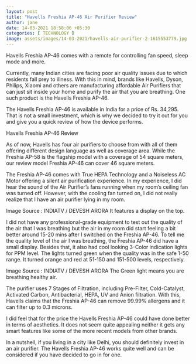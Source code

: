 ```yaml
---
layout: post
title: "Havells Freshia AP-46 Air Purifier Review"
author: jane 
date: 14-03-2021 18:58:06 +05:30 
categories: [ TECHNOLOGY ] 
image: assets/images/14-03-2021/havells-air-purifier-2-1615553779.jpg
---
```

Havells Freshia AP-46 comes with a remote for controlling fan speed, sleep mode and more.

Currently, many Indian cities are facing poor air quality issues due to which residents fall prey to illness. With this in mind, brands like Havells, Dyson, Philips, Xiaomi and others are manufacturing affordable Air Purifiers that can just sit inside your home and purify the air that you are breathing. One such product is the Havells Freshia AP-46.

The Havells Freshia AP-46 is available in India for a price of Rs. 34,295. That is not a small investment, which is why we decided to try it out for you and give you a quick review of how the device performs.

Havells Freshia AP-46 Review

As of now, Havells has four air purifiers to choose from with all of them offering different design language as well as coverage area. While the Freshia AP-58 is the flagship model with a coverage of 54 square meters, our review model Freshia AP-46 can cover 46 square meters.

The Freshia AP-46 comes with True HEPA Technology and a Noiseless AC Motor offering a silent air purification experience. In my experience, I did hear the sound of the Air Purifier’s fans running when my room’s ceiling fan was turned off. However, with the cooling fan turned on, I did not really realize that I have an air purifier lying in my room.

Image Source : INDIATV / DEVESH ARORA It features a display on the top.

I did not have any professional-grade equipment to test out the quality of the air that I was breathing but the air in my room did start feeling a bit better around 15-20 mins after I switched on the Freshia AP-46. To tell me the quality level of the air I was breathing, the Freshia AP-46 did have a small display. Besides that, it also had cool looking 3-Color indication lights for PPM level. The lights turned green when the quality was in the safe 1-50 range. It turned orange and red at 51-150 and 151-500 levels, respectively.

Image Source : INDIATV / DEVESH ARORA The Green light means you are breathing healthy air.

The purifier uses 7 Stages of Filtration, including Pre-Filter, Cold-Catalyst, Activated Carbon, Antibacterial, HEPA, UV and Anion filtration. With this, Havells claims that the Freshia AP-46 can remove 99.99% allergens and it can filter up to 0.3 microns.

I did feel that for the price the Havells Freshia AP-46 could have done better in terms of aesthetics. It does not seem quite appealing neither it gets any smart features like some of the more recent models from other brands.

In a nutshell, if you living in a city like Delhi, you should definitely invest in an air purifier. The Havells Freshia AP-46 works quite well and can be considered if you have decided to go in for one.